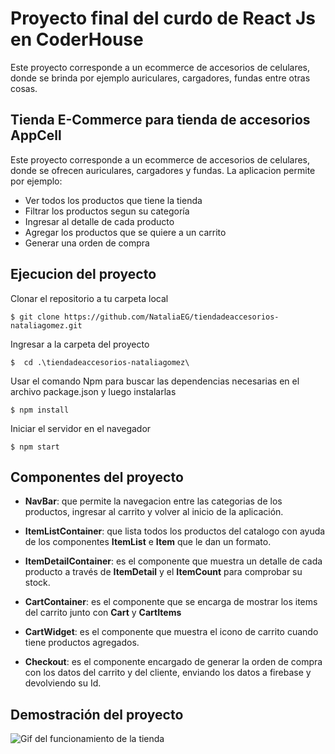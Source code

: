 # Proyecto final del curdo de React Js en CoderHouse   

Este proyecto corresponde a un ecommerce de accesorios de celulares, donde se brinda por ejemplo auriculares, cargadores, fundas entre otras cosas.

## Tienda E-Commerce para tienda de accesorios AppCell

Este proyecto corresponde a un ecommerce de accesorios de celulares, donde se ofrecen auriculares, cargadores y fundas. 
La aplicacion permite por ejemplo:

- Ver todos los productos que tiene la tienda
- Filtrar los productos segun su categoría
- Ingresar al detalle de cada producto
- Agregar los productos que se quiere a un carrito
- Generar una orden de compra


## Ejecucion del proyecto

Clonar el repositorio a tu carpeta local

`$ git clone https://github.com/NataliaEG/tiendadeaccesorios-nataliagomez.git`

Ingresar a la carpeta del proyecto

`$  cd .\tiendadeaccesorios-nataliagomez\`

Usar el comando Npm para buscar las dependencias necesarias en el archivo package.json y luego instalarlas

`$ npm install`

Iniciar el servidor en el navegador

`$ npm start`

## Componentes del proyecto

+ **NavBar**: que permite la navegacion entre las categorias de los productos, ingresar al carrito y volver al inicio de la aplicación.

+ **ItemListContainer**: que lista todos los productos del catalogo con ayuda de los componentes **ItemList** e **Item** que le dan un formato.

+ **ItemDetailContainer**: es el componente que muestra un detalle de cada producto a través de **ItemDetail** y el **ItemCount** para comprobar su stock.

+ **CartContainer**: es el componente que se encarga de mostrar los items del carrito junto con **Cart** y **CartItems**

+ **CartWidget**: es el componente que muestra el icono de carrito cuando tiene productos agregados.

+ **Checkout**: es el componente encargado de generar la orden de compra con los datos del carrito y del cliente, enviando los datos a firebase y devolviendo su  Id.


## Demostración del proyecto

![Gif del funcionamiento de la tienda](https://github.com/NataliaEG/tiendadeaccesorios-nataliagomez/blob/routing-ecommerce/tienda-accesorios.gif)